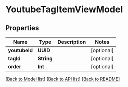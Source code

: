 # YoutubeTagItemViewModel

## Properties
Name | Type | Description | Notes
------------ | ------------- | ------------- | -------------
**youtubeId** | **UUID** |  | [optional] 
**tagId** | **String** |  | [optional] 
**order** | **Int** |  | [optional] 

[[Back to Model list]](../README.md#documentation-for-models) [[Back to API list]](../README.md#documentation-for-api-endpoints) [[Back to README]](../README.md)


